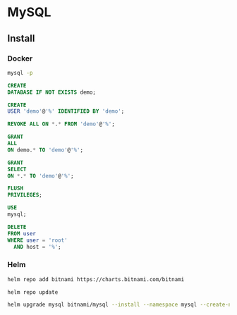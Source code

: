 # MySQL

## Install

### Docker

```bash
mysql -p
```

```sql
CREATE
DATABASE IF NOT EXISTS demo;

CREATE
USER 'demo'@'%' IDENTIFIED BY 'demo';

REVOKE ALL ON *.* FROM 'demo'@'%';

GRANT
ALL
ON demo.* TO 'demo'@'%';

GRANT
SELECT
ON *.* TO 'demo'@'%';

FLUSH
PRIVILEGES;
```

```sql
USE
mysql;

DELETE
FROM user
WHERE user = 'root'
  AND host = '%';
```

### Helm

```bash
helm repo add bitnami https://charts.bitnami.com/bitnami

helm repo update

helm upgrade mysql bitnami/mysql --install --namespace mysql --create-namespace --values values.yaml --version 9.2.6
```
